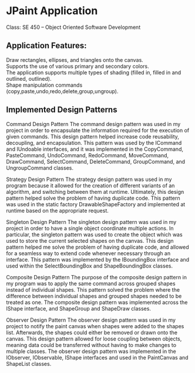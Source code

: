 # JPaint Application
Class: SE 450 – Object Oriented Software Development 

## Application Features:

Draw rectangles, ellipses, and triangles onto the canvas.  
Supports the use of various primary and secondary colors.  
The application supports multiple types of shading (filled in, filled in and outlined, outlined).  
Shape manipulation commands (copy,paste,undo,redo,delete,group,ungroup).

## Implemented Design Patterns

Command Design Pattern
The command design pattern was used in my project in order to encapsulate the information required for the execution of given commands. This design pattern helped increase code reusability, decoupling, and encapsulation. This pattern was used by the ICommand and IUndoable interfaces, and it was implemented in the CopyCommand, PasteCommand, UndoCommand, RedoCommand, MoveCommand, DrawCommand, SelectCommand, DeleteCommand, GroupCommand, and UngroupCommand classes.

Strategy Design Pattern
The strategy design pattern was used in my program because it allowed for the creation of different variants of an algorithm, and switching between them at runtime. Ultimately, this design pattern helped solve the problem of having duplicate code. This pattern was used in the static factory DrawableShapeFactory and implemented at runtime based on the appropriate request.  

Singleton Design Pattern
The singleton design pattern was used in my project in order to have a single object coordinate multiple actions. In particular, the singleton pattern was used to create the object which was used to store the current selected shapes on the canvas. This design pattern helped me solve the problem of having duplicate code, and allowed for a seamless way to extend code whenever necessary through an interface. This pattern was implemented by the IBoundingBox interface and used within the SelectBoundingBox and ShapeBoundingBox classes.  

Composite Design Pattern
The purpose of the composite design pattern in my program was to apply the same command across grouped shapes instead of individual shapes. This pattern solved the problem where the difference between individual shapes and grouped shapes needed to be treated as one. The composite design pattern was implemented across the IShape interface, and ShapeGroup and ShapeDraw classes.

Observer Design Pattern
The observer design pattern was used in my project to notify the paint canvas when shapes were added to the shapes list. Afterwards, the shapes could either be removed or drawn onto the canvas. This design pattern allowed for loose coupling between objects, meaning data could be transferred without having to make changes to multiple classes. The observer design pattern was implemented in the IObserver, IObservable, IShape interfaces and used in the PaintCanvas and ShapeList classes.
